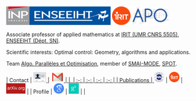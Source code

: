 <!---
ocots/ocots is a ✨ special ✨ repository because its `README.md` (this file) appears on your GitHub profile.
You can click the Preview link to take a look at your changes.
--->
[<img src="./figures/inp-enseeiht.jpg" alt="ENSEEIHT" height="50px"/>](https://www.enseeiht.fr/fr/index.html)
[<img src="./figures/logo-irit.png" alt="IRIT" height="50px"/>](https://www.irit.fr)
[<img src="./figures/logo-apo-r.jpg" alt="APO" height="50px"/>](https://www.irit.fr/departement/calcul-intensif-simulation-optimisation/equipe-apo/)


Associate professor of applied mathematics at
<a href="http://www.irit.fr/">IRIT (UMR CNRS 5505)</a>, 
<a href="http://www.enseeiht.fr/fr">ENSEEIHT (D&eacute;pt. SN)</a>.

Scientific interests: Optimal control: Geometry, algorithms and applications.

Team <a href="http://apo.enseeiht.fr/">Algo. Parall&egrave;les et Optimisation</a>,
member of
<a href="http://smai.emath.fr/spip.php?article330&lang=fr">SMAI-MODE</a>,
<a href="https://perso.math.univ-toulouse.fr/spot/">SPOT</a>.

| Contact | <a href="olivier_cots.vcf"><img src="./figures/vcard_logo.jpg" HEIGHT=28px WIDTH=35px BORDER=0> </a> | <a href="mailto:olivier.cots@toulouse-inp.fr"><img src="./figures/email_logo.png" HEIGHT=28px WIDTH=35px BORDER=0> |  | 
| :-: | :-: | :-: | :-: |
| Publications | <a href="https://cv.archives-ouvertes.fr/ocots" ><img src="./figures/logo-hal.png" height="28px" border="0"></a> | <a href="https://www.irit.fr/productions-scientifiques/publications/?code=5915&nom=Olivier%20Cots" ><img src="./figures/logo-irit.png" height="28px" border="0"></a> | <a href="https://arxiv.org/search/?searchtype=author&query=Cots%2C+O" ><img src="./figures/logo-arxiv.png" height="28px" border="0"></a> | 
| Profile | <a href="https://scholar.google.fr/citations?user=JVn4K6UAAAAJ&hl=fr" ><img src="./figures/logo-scholar.jpg" height="28px" border="0"></a> | <a href="https://www.researchgate.net/profile/Olivier_Cots" ><img src="./figures/logo_RG.png" height="28px" border="0"></a> |  |